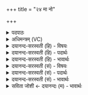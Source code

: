 +++
title = "२४ मा नो"

+++
<details><summary>पदपाठः</summary>

मा। नः॒। मि॒त्रः। वरु॑णः। अ॒र्य॒मा। आ॒युः। इन्द्रः॑। ऋ॒भु॒क्षाः। म॒रुतः॑। परि॑ऽख्यन्। यत्। वा॒जिनः॑। दे॒वजा॑त॒स्येति॑ दे॒वऽजा॑तस्य। सप्तेः॑। प्र॒व॒क्ष्याम॒ इति॑ प्रऽव॒क्ष्यामः॑। वि॒दथे॑। वी॒र्या᳖णि। २४।
</details>

<details><summary>अधिमन्त्रम् (VC)</summary>

- मित्रादयो देवताः
- गोतम ऋषिः
- त्रिष्टुप्
- धैवतः
</details>

<details><summary>दयानन्द-सरस्वती (हि) - विषयः</summary>

फिर कौन हम लोगों के किस काम को न करें, इस विषय को अगले मन्त्र में कहा है ॥
</details>

<details><summary>दयानन्द-सरस्वती (हि) - पदार्थः</summary>

पदार्थान्वयभाषाः -  हे विद्वानो ! जैसे (मित्रः) प्राण के समान मित्र (वरुणः) उदान के समान श्रेष्ठ (अर्यमा) और न्यायाधीश के समान नियम करनेवाला (इन्द्रः) राजा तथा (ऋभुक्षाः) महात्मा (मरुतः) जन (नः) हम लोगों की (आयुः) आयुर्दा को (मा) मत (परिख्यन्) विनाश करावें, जिस से हम लोग (देवजातस्य) दिव्यगुणों से प्रसिद्ध (वाजिनः) वेगवान् (सप्तेः) घोड़ा के समान उत्तम वीर पुरुष के (विदथे) युद्ध में (यत्) जिन (वीर्याणि) बलों को (प्रवक्ष्यामः) कहें, उन का मत विनाश करावें, वैसा आप लोग उपदेश करें ॥२४ ॥
</details>

<details><summary>दयानन्द-सरस्वती (हि) - भावार्थः</summary>

भावार्थभाषाः -  इस मन्त्र में वाचकलुप्तोपमालङ्कार है। जैसे सब मनुष्य अपने बलों को बढ़ाना चाहें, वैसे औरों के भी बल को बढ़ाने की इच्छा करें ॥२४ ॥
</details>

<details><summary>दयानन्द-सरस्वती (सं) - विषयः</summary>

पुनः केऽस्माकं किन्न कुर्युरित्याह ॥
</details>

<details><summary>दयानन्द-सरस्वती (सं) - पदार्थः</summary>

पदार्थान्वयभाषाः -  हे विद्वांसोः यथा मित्रो वरुणोऽर्यमेन्द्रश्च ऋभुक्षा मरुतो न आयुर्मा परिख्यन्। येन वयं देवजातस्य वाजिनः सप्तेरिव विदथे यद्वीर्याणि प्रवक्ष्यामस्तानि मा परिख्यन्। तथा यूयमुपदिशत ॥२४ ॥
</details>

<details><summary>दयानन्द-सरस्वती (सं) - भावार्थः</summary>

भावार्थभाषाः -  अत्र वाचकलुप्तोपमालङ्कारः। यथा सर्वे मनुष्याः स्वेषां बलानि वर्द्धयितुमिच्छेयुस्तथैवान्येषामपि वर्द्धयितुमिच्छन्तु ॥२४ ॥
</details>

<details><summary>सविता जोशी ← दयानन्दः (म) - भावार्थः</summary>

भावार्थभाषाः -  या मंत्रात वाचकलुप्तोपमालंकार आहे. जशी सर्व माणसे आपली शक्ती वाढवू इच्छितात तसे इतरांच्या शक्तीलाही वाढविण्याची इच्छा धरावी.
</details>